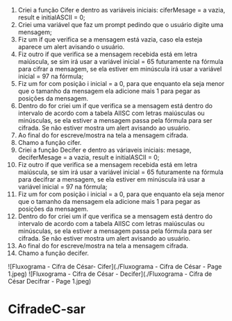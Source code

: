 1. Criei a função Cifer e dentro as variáveis iniciais: ciferMesage = a vazia, result e initialASCII = 0;
2. Criei uma variável que faz um prompt pedindo que o usuário digite uma mensagem;
3. Fiz um if que verifica se a mensagem está vazia, caso ela esteja aparece um alert avisando o usuário.
4. Fiz outro if que verifica se a mensagem recebida está em letra maiúscula, se sim irá usar a variável inicial = 65 futuramente na fórmula para cifrar a mensagem,
se ela estiver em minúscula irá usar a variável inicial = 97 na fórmula;
5. Fiz um for com posição i inicial = a 0,  para que enquanto ela seja menor que o tamanho da mensagem ela adicione mais 1 para pegar as posições da mensagem.
6. Dentro do for criei um if que verifica  se a mensagem está dentro do intervalo de acordo com a tabela AIISC com letras maiúsculas ou minúsculas, se ela estiver a mensagem passa pela fórmula para ser cifrada. Se não estiver mostra um alert avisando ao usuário.
7. Ao final do for escreve/mostra na tela a mensagem cifrada. 
8. Chamo a função cifer.
9. Criei a função Decifer e dentro as váriaveis iniciais: mesage, deciferMesage = a vazia, result e initialASCII = 0;
10. Fiz outro if que verifica se a mensagem recebida está em letra maiúscula, se sim irá usar a variável inicial = 65 futuramente na fórmula para decifrar a mensagem,
se ela estiver em minúscula irá usar a variável inicial = 97 na fórmula;
11. Fiz um for com posição i inicial = a 0,  para que enquanto ela seja menor que o tamanho da mensagem ela adicione mais 1 para pegar as posições da mensagem.
12. Dentro do for criei um if que verifica  se a mensagem está dentro do intervalo de acordo com a tabela AIISC com letras maiúsculas ou minúsculas, se ela estiver a mensagem passa pela fórmula para ser cifrada. Se não estiver mostra um alert avisando ao usuário.
13. Ao final do for escreve/mostra na tela a mensagem cifrada. 
14. Chamo a função decifer.

![Fluxograma - Cifra de César- Cifer](./Fluxograma - Cifra de César - Page 1.jpeg)
![Fluxograma - Cifra de César - Decifer](./Fluxograma - Cifra de César Decifrar - Page 1.jpeg)



# CifradeC-sar
